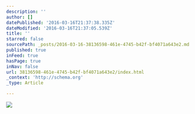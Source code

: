 ```yaml
---
description: ''
author: []
datePublished: '2016-03-16T21:37:38.335Z'
dateModified: '2016-03-16T21:37:05.539Z'
title: ''
starred: false
sourcePath: _posts/2016-03-16-38136598-461e-4745-b42f-bf4071a643e2.md
published: true
inFeed: true
hasPage: true
inNav: false
url: 38136598-461e-4745-b42f-bf4071a643e2/index.html
_context: 'http://schema.org'
_type: Article

---
```

![](https://the-grid-user-content.s3-us-west-2.amazonaws.com/e70fd5d0-7632-4445-83c0-63a1c22a5b2f.png)